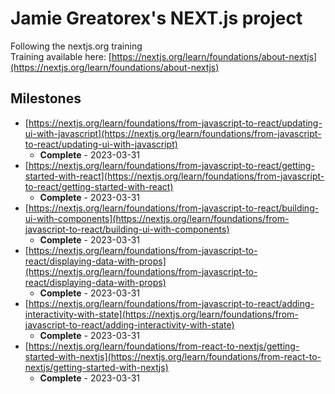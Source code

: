 # Jamie Greatorex's NEXT.js project
Following the nextjs.org training  
Training available here: [https://nextjs.org/learn/foundations/about-nextjs](https://nextjs.org/learn/foundations/about-nextjs)  
## Milestones
* [https://nextjs.org/learn/foundations/from-javascript-to-react/updating-ui-with-javascript](https://nextjs.org/learn/foundations/from-javascript-to-react/updating-ui-with-javascript)
  * **Complete** - 2023-03-31
* [https://nextjs.org/learn/foundations/from-javascript-to-react/getting-started-with-react](https://nextjs.org/learn/foundations/from-javascript-to-react/getting-started-with-react)
  * **Complete** - 2023-03-31
* [https://nextjs.org/learn/foundations/from-javascript-to-react/building-ui-with-components](https://nextjs.org/learn/foundations/from-javascript-to-react/building-ui-with-components)
  * **Complete** - 2023-03-31
* [https://nextjs.org/learn/foundations/from-javascript-to-react/displaying-data-with-props](https://nextjs.org/learn/foundations/from-javascript-to-react/displaying-data-with-props)
  * **Complete** - 2023-03-31
* [https://nextjs.org/learn/foundations/from-javascript-to-react/adding-interactivity-with-state](https://nextjs.org/learn/foundations/from-javascript-to-react/adding-interactivity-with-state)
  * **Complete** - 2023-03-31
* [https://nextjs.org/learn/foundations/from-react-to-nextjs/getting-started-with-nextjs](https://nextjs.org/learn/foundations/from-react-to-nextjs/getting-started-with-nextjs)
  * **Complete** - 2023-03-31